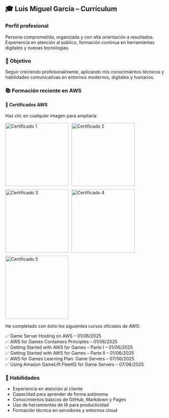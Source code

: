 ## 🎓 Luis Miguel García – Currículum

### Perfil profesional  
Persona comprometida, organizada y con alta orientación a resultados.  
Experiencia en atención al público, formación continua en herramientas digitales y nuevas tecnologías.

### 🎯 Objetivo  
Seguir creciendo profesionalmente, aplicando mis conocimientos técnicos y habilidades comunicativas en entornos modernos, digitales y humanos.

### 📚 Formación reciente en AWS

#### 🧾 Certificados AWS  
Haz clic en cualquier imagen para ampliarla:

<div style="display: flex; flex-wrap: wrap; gap: 10px;">

<a href="/assets/certificados/certificado_1.jpg" target="_blank">
  <img src="/assets/certificados/certificado_1.jpg" width="200" alt="Certificado 1">
</a>

<a href="/assets/certificados/certificado_2.jpg" target="_blank">
  <img src="/assets/certificados/certificado_2.jpg" width="200" alt="Certificado 2">
</a>

<a href="/assets/certificados/certificado_3.jpg" target="_blank">
  <img src="/assets/certificados/certificado_3.jpg" width="200" alt="Certificado 3">
</a>

<a href="/assets/certificados/certificado_4.jpg" target="_blank">
  <img src="/assets/certificados/certificado_4.jpg" width="200" alt="Certificado 4">
</a>

<a href="/assets/certificados/certificado_5.jpg" target="_blank">
  <img src="/assets/certificados/certificado_5.jpg" width="200" alt="Certificado 5">
</a>

</div>

He completado con éxito los siguientes cursos oficiales de AWS:

✅ Game Server Hosting on AWS – 01/06/2025  
✅ AWS for Games Containers Principles – 01/06/2025  
✅ Getting Started with AWS for Games – Parte I – 01/06/2025  
✅ Getting Started with AWS for Games – Parte II – 01/06/2025  
✅ AWS for Games Learning Plan: Game Servers – 07/06/2025  
✅ Using Amazon GameLift FleetIQ for Game Servers – 07/06/2025  

### 🧠 Habilidades

- Experiencia en atención al cliente  
- Capacidad para aprender de forma autónoma  
- Conocimientos básicos de GitHub, Markdown y Pages  
- Uso de herramientas de IA para productividad  
- Formación técnica en servidores y entornos cloud
